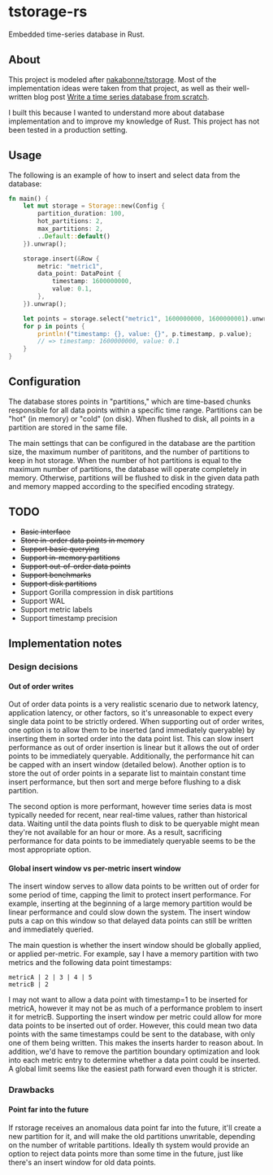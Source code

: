 # tstorage-rs

Embedded time-series database in Rust.

## About

This project is modeled after [nakabonne/tstorage](github.com/nakabonne/tstorage). Most of the implementation ideas were taken from  that project, as well as their well-written blog post [Write a time series database from scratch](https://nakabonne.dev/posts/write-tsdb-from-scratch).

I built this because I wanted to understand more about database implementation and to improve my knowledge of Rust. This project has not been tested in a production setting.

## Usage

The following is an example of how to insert and select data from the database:

```rust
fn main() {
    let mut storage = Storage::new(Config {
        partition_duration: 100,
        hot_partitions: 2,
        max_partitions: 2,
        ..Default::default()
    }).unwrap();

    storage.insert(&Row {
        metric: "metric1",
        data_point: DataPoint {
            timestamp: 1600000000,
            value: 0.1,
        },
    }).unwrap();

    let points = storage.select("metric1", 1600000000, 1600000001).unwrap();
    for p in points {
        println!("timestamp: {}, value: {}", p.timestamp, p.value);
        // => timestamp: 1600000000, value: 0.1
    }
}
```

## Configuration

The database stores points in "partitions," which are time-based chunks responsible for all data points within a specific time range. Partitions can be "hot" (in memory) or "cold" (on disk). When flushed to disk, all points in a partition are stored in the same file.

The main settings that can be configured in the database are the partition size, the maximum number of parititons, and the number of partitions to keep in hot storage. When the number of hot partitions is equal to the maximum number of partitions, the database will operate completely in memory. Otherwise, partitions will be flushed to disk in the given data path and memory mapped according to the specified encoding strategy.

## TODO

- ~~Basic interface~~
- ~~Store in-order data points in memory~~
- ~~Support basic querying~~
- ~~Support in-memory partitions~~
- ~~Support out-of-order data points~~
- ~~Support benchmarks~~
- ~~Support disk partitions~~
- Support Gorilla compression in disk partitions
- Support WAL
- Support metric labels
- Support timestamp precision

## Implementation notes

### Design decisions

#### Out of order writes

Out of order data points is a very realistic scenario due to network latency, application latency, or other factors, so it's unreasonable to expect every single data point to be strictly ordered. When supporting out of order writes, one option is to allow them to be inserted (and immediately queryable) by inserting them in sorted order into the data point list. This can slow insert performance as out of order insertion is linear but it allows the out of order points to be immediately queryable. Additionally, the performance hit can be capped with an insert window (detailed below). Another option is to store the out of order points in a separate list to maintain constant time insert performance, but then sort and merge before flushing to a disk partition.

The second option is more performant, however time series data is most typically needed for recent, near real-time values, rather than historical data. Waiting until the data points flush to disk to be queryable might mean they're not available for an hour or more. As a result, sacrificing performance for data points to be immediately queryable seems to be the most appropriate option.

#### Global insert window vs per-metric insert window

The insert window serves to allow data points to be written out of order for some period of time, capping the limit to protect insert performance. For example, inserting at the beginning of a large memory partition would be linear performance and could slow down the system. The insert window puts a cap on this window so that delayed data points can still be written and immediately queried.

The main question is whether the insert window should be globally applied, or applied per-metric. For example, say I have a memory partition with two metrics and the following data point timestamps:

```
metricA | 2 | 3 | 4 | 5
metricB | 2
```

I may not want to allow a data point with timestamp=1 to be inserted for metricA, however it may not be as much of a performance problem to insert it for metricB. Supporting the insert window per metric could allow for more data points to be inserted out of order. However, this could mean two data points with the same timestamps could be sent to the database, with only one of them being written. This makes the inserts harder to reason about. In addition, we'd have to remove the partition boundary optimization and look into each metric entry to determine whether a data point could be inserted. A global limit seems like the easiest path forward even though it is stricter.

### Drawbacks

#### Point far into the future

If rstorage receives an anomalous data point far into the future, it'll create a new partition for it, and will make the old partitions unwritable, depending on the number of writable partitions. Ideally th system would provide an option to reject data points more than some time in the future, just like there's an insert window for old data points.
